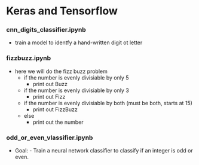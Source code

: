# Keras and Tensorflow

### cnn_digits_classifier.ipynb
- train a model to identfy a hand-written digit ot letter


### fizzbuzz.ipynb
- here we will do the fizz buzz problem
    - if the number is evenly divisiable by only 5
        - print out Buzz
    - if the number is evenly divisiable by only 3
        - print out Fizz
    - if the number is evenly divisiable by both (must be both, starts at 15)
        - print out FizzBuzz
    - else
        - print out the number

### odd_or_even_vlassifier.ipynb
- Goal:
        - Train a neural network classifier to classify if an integer is odd or even.